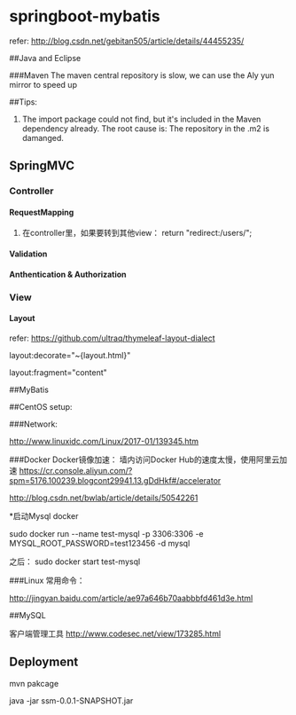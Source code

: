 # springboot-mybatis

refer: http://blog.csdn.net/gebitan505/article/details/44455235/

##Java and Eclipse

###Maven
The maven central repository is slow, we can use the Aly yun mirror to speed up

##Tips:
1. The import package could not find, but it's included in the Maven dependency already. The root cause is: The repository in the .m2 is damanged.

## SpringMVC
### Controller
#### RequestMapping
1. 在controller里，如果要转到其他view：
    return "redirect:/users/";

#### Validation

#### Anthentication & Authorization

### View
#### Layout
refer: https://github.com/ultraq/thymeleaf-layout-dialect

 layout:decorate="~{layout.html}"

layout:fragment="content"
    
##MyBatis 

##CentOS setup:

###Network:

http://www.linuxidc.com/Linux/2017-01/139345.htm

###Docker
Docker镜像加速：
墙内访问Docker Hub的速度太慢，使用阿里云加速
https://cr.console.aliyun.com/?spm=5176.100239.blogcont29941.13.gDdHkf#/accelerator

http://blog.csdn.net/bwlab/article/details/50542261

*启动Mysql docker

sudo docker run --name test-mysql -p 3306:3306 -e MYSQL_ROOT_PASSWORD=test123456 -d mysql

之后：
sudo docker start test-mysql

###Linux 常用命令：

http://jingyan.baidu.com/article/ae97a646b70aabbbfd461d3e.html


##MySQL

客户端管理工具
http://www.codesec.net/view/173285.html


## Deployment

mvn pakcage

java -jar ssm-0.0.1-SNAPSHOT.jar
